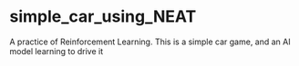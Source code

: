 # simple_car_using_NEAT
A practice of Reinforcement Learning. This is a simple car game, and an AI model learning to drive it
